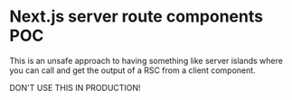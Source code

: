 # Next.js server route components POC

This is an unsafe approach to having something like server islands where you can call and get the output of a RSC from a client component.

DON'T USE THIS IN PRODUCTION!